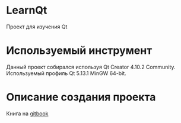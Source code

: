 # LearnQt
Проект для изучения Qt
# Используемый инструмент
Данный проект собирался используя Qt Creator 4.10.2 Community.
Используемый профиль Qt 5.13.1 MinGW 64-bit.
# Описание создания проекта
Книга на [gitbook](https://sverige.gitbook.io/rabota-s-qt/)
